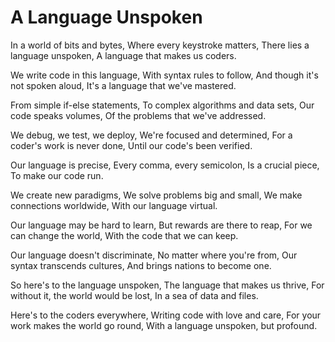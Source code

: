 # A Language Unspoken

In a world of bits and bytes,
Where every keystroke matters,
There lies a language unspoken,
A language that makes us coders.

We write code in this language,
With syntax rules to follow,
And though it's not spoken aloud,
It's a language that we've mastered.

From simple if-else statements,
To complex algorithms and data sets,
Our code speaks volumes,
Of the problems that we've addressed.

We debug, we test, we deploy,
We're focused and determined,
For a coder's work is never done,
Until our code's been verified.

Our language is precise,
Every comma, every semicolon,
Is a crucial piece,
To make our code run.

We create new paradigms,
We solve problems big and small,
We make connections worldwide,
With our language virtual.

Our language may be hard to learn,
But rewards are there to reap,
For we can change the world,
With the code that we can keep.

Our language doesn't discriminate,
No matter where you're from,
Our syntax transcends cultures,
And brings nations to become one.

So here's to the language unspoken,
The language that makes us thrive,
For without it, the world would be lost,
In a sea of data and files.

Here's to the coders everywhere,
Writing code with love and care,
For your work makes the world go round,
With a language unspoken, but profound.